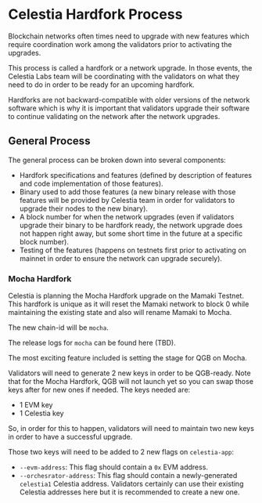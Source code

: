 # Celestia Hardfork Process

Blockchain networks often times need to upgrade with new features
which require coordination work among the validators prior to activating
the upgrades.

This process is called a hardfork or a network upgrade. In those events,
the Celestia Labs team will be coordinating with the validators on
what they need to do in order to be ready for an upcoming hardfork.

Hardforks are not backward-compatible with older versions of the network
software which is why it is important that validators upgrade their software
to continue validating on the network after the network upgrades.

## General Process

The general process can be broken down into several components:

- Hardfork specifications and features (defined by description of features
  and code implementation of those features).
- Binary used to add those features (a new binary release with those features
  will be provided by Celestia team in order for validators to upgrade
  their nodes to the new binary).
- A block number for when the network upgrades (even if validators upgrade
  their binary to be hardfork ready, the network upgrade does not happen right
  away, but some short time in the future at a specific block number).
- Testing of the features (happens on testnets first prior to activating on
  mainnet in order to ensure the network can upgrade securely).

### Mocha Hardfork

Celestia is planning the Mocha Hardfork upgrade on the Mamaki Testnet.
This hardfork is unique as it will reset the Mamaki network to block 0
while maintaining the existing state and also will rename Mamaki to Mocha.

The new chain-id will be `mocha`.

The release logs for `mocha` can be found here (TBD).

The most exciting feature included is setting the stage for QGB on Mocha.

Validators will need to generate 2 new keys in order to be QGB-ready.
Note that for the Mocha Hardfork, QGB will not launch yet so you
can swap those keys after for new ones if needed. The keys needed are:

- 1 EVM key
- 1 Celestia key

So, in order for this to happen, validators will need to maintain two
new keys in order to have a successful upgrade.

Those two keys will need to be added to 2 new flags on `celestia-app`:

- `--evm-address`: This flag should contain a `0x` EVM address.
- `--orchesrator-address`: This flag should contain a newly-generated
  `celestia1` Celestia address. Validators certainly can use their existing
  Celestia addresses here but it is recommended to create a new one.
